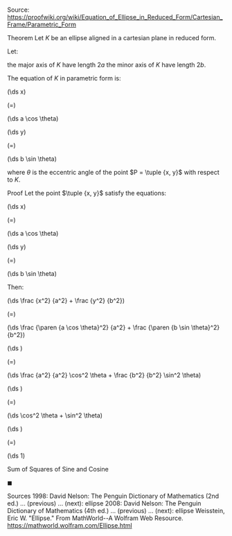 # 

Source: https://proofwiki.org/wiki/Equation_of_Ellipse_in_Reduced_Form/Cartesian_Frame/Parametric_Form

Theorem
Let $K$ be an ellipse aligned in a cartesian plane in reduced form.

Let:

the major axis of $K$ have length $2 a$
the minor axis of $K$ have length $2 b$.

The equation of $K$ in parametric form is:














\(\ds x\)

\(=\)







\(\ds a \cos \theta\)




















\(\ds y\)

\(=\)







\(\ds b \sin \theta\)









where $\theta$ is the eccentric angle of the point $P = \tuple {x, y}$ with respect to $K$.


Proof
Let the point $\tuple {x, y}$ satisfy the equations:














\(\ds x\)

\(=\)







\(\ds a \cos \theta\)




















\(\ds y\)

\(=\)







\(\ds b \sin \theta\)










Then:














\(\ds \frac {x^2} {a^2} + \frac {y^2} {b^2}\)

\(=\)







\(\ds \frac {\paren {a \cos \theta}^2} {a^2} + \frac {\paren {b \sin \theta}^2} {b^2}\)




















\(\ds \)

\(=\)







\(\ds \frac {a^2} {a^2} \cos^2 \theta + \frac {b^2} {b^2} \sin^2 \theta\)




















\(\ds \)

\(=\)







\(\ds \cos^2 \theta + \sin^2 \theta\)




















\(\ds \)

\(=\)







\(\ds 1\)





Sum of Squares of Sine and Cosine



$\blacksquare$


Sources
1998: David Nelson: The Penguin Dictionary of Mathematics (2nd ed.) ... (previous) ... (next): ellipse
2008: David Nelson: The Penguin Dictionary of Mathematics (4th ed.) ... (previous) ... (next): ellipse
Weisstein, Eric W. "Ellipse." From MathWorld--A Wolfram Web Resource.  https://mathworld.wolfram.com/Ellipse.html




